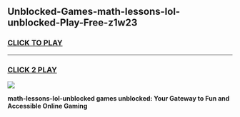 
## Unblocked-Games-math-lessons-lol-unblocked-Play-Free-z1w23
<h3>
<a href="https://premium76.site?title=math-lessons-lol-unblocked&ref=20M">CLICK TO PLAY</a></h3>
<hr>

<h3>
<a href="https://premium76.site?title=math-lessons-lol-unblocked&ref=20M">CLICK 2 PLAY</a>
  
</h3>

<a href="https://premium76.site?title=math-lessons-lol-unblocked&ref=19M"><img src="https://clearcache.store/games.png"></a>


**math-lessons-lol-unblocked games unblocked: Your Gateway to Fun and Accessible Online Gaming**
